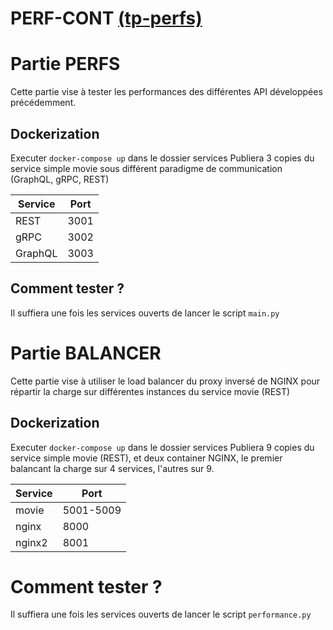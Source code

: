 # **PERF-CONT** [(tp-perfs)](https://helene-coullon.fr/pages/ue-services-fise-22-23/tp-perfs/)

# Partie PERFS

Cette partie vise à tester les performances des différentes API développées précédemment.

## Dockerization

Executer `docker-compose up` dans le dossier services
Publiera 3 copies du service simple movie sous différent paradigme de communication (GraphQL, gRPC, REST)

| Service | Port |
| ------- | ---- |
| REST    | 3001 |
| gRPC    | 3002 |
| GraphQL | 3003 |

## Comment tester ?

Il suffiera une fois les services ouverts de lancer le script `main.py`

# Partie BALANCER

Cette partie vise à utiliser le load balancer du proxy inversé de NGINX pour répartir la charge sur différentes instances du service movie (REST)

## Dockerization

Executer `docker-compose up` dans le dossier services
Publiera 9 copies du service simple movie (REST), et deux container NGINX, le premier balancant la charge sur 4 services, l'autres sur 9.

| Service | Port      |
| ------- | --------- |
| movie   | 5001-5009 |
| nginx   | 8000      |
| nginx2  | 8001      |

# Comment tester ?

Il suffiera une fois les services ouverts de lancer le script `performance.py`
